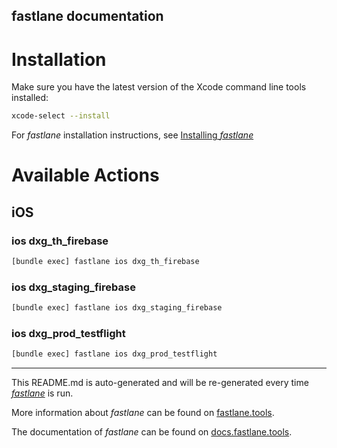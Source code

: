 fastlane documentation
----

# Installation

Make sure you have the latest version of the Xcode command line tools installed:

```sh
xcode-select --install
```

For _fastlane_ installation instructions, see [Installing _fastlane_](https://docs.fastlane.tools/#installing-fastlane)

# Available Actions

## iOS

### ios dxg_th_firebase

```sh
[bundle exec] fastlane ios dxg_th_firebase
```



### ios dxg_staging_firebase

```sh
[bundle exec] fastlane ios dxg_staging_firebase
```



### ios dxg_prod_testflight

```sh
[bundle exec] fastlane ios dxg_prod_testflight
```



----

This README.md is auto-generated and will be re-generated every time [_fastlane_](https://fastlane.tools) is run.

More information about _fastlane_ can be found on [fastlane.tools](https://fastlane.tools).

The documentation of _fastlane_ can be found on [docs.fastlane.tools](https://docs.fastlane.tools).
